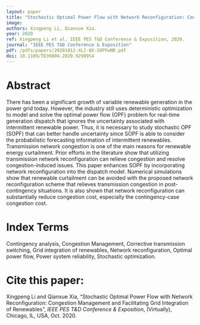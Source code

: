```yaml
---
layout: paper
title: "Stochastic Optimal Power Flow with Network Reconfiguration: Congestion Management and Facilitating Grid Integration of Renewables"
image: 
authors: Xingpeng Li, Qianxue Xia.
year: 2020
ref: Xingpeng Li et al, IEEE PES T&D Conference & Exposition, 2020.
journal: "IEEE PES T&D Conference & Exposition"
pdf: /pdfs/papers/20201012-XLI-QX-SOPFwNR.pdf
doi: 10.1109/TD39804.2020.9299954 
---
```


# Abstract

There has been a significant growth of variable renewable generation in the power grid today. However, the industry still uses deterministic optimization to model and solve the optimal power flow (OPF) problem for real-time generation dispatch that ignores the uncertainty associated with intermittent renewable power. Thus, it is necessary to study stochastic OPF (SOPF) that can better handle uncertainty since SOPF is able to consider the probabilistic forecasting information of intermittent renewables. Transmission network congestion is one of the main reasons for renewable energy curtailment. Prior efforts in the literature show that utilizing transmission network reconfiguration can relieve congestion and resolve congestion-induced issues. This paper enhances SOPF by incorporating network reconfiguration into the dispatch model. Numerical simulations show that renewable curtailment can be avoided with the proposed network reconfiguration scheme that relieves transmission congestion in post-contingency situations. It is also shown that network reconfiguration can substantially reduce congestion cost, especially the contingency-case congestion cost.

# Index Terms
Contingency analysis, Congestion Management, Corrective transmission switching, Grid integration of renewables, Network reconfiguration, Optimal power flow, Power system reliability, Stochastic optimization.

# Cite this paper:
Xingpeng Li and Qianxue Xia, “Stochastic Optimal Power Flow with Network Reconfiguration: Congestion Management and Facilitating Grid Integration of Renewables”, *IEEE PES T&D Conference & Exposition*, (Virtually), Chicago, IL, USA, Oct. 2020.
